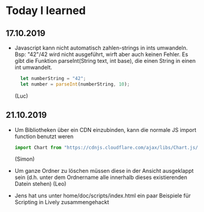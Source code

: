 # Today I learned

## 17.10.2019

- Javascript kann nicht automatisch zahlen-strings in ints umwandeln. 
  Bsp: "42"/42 wird nicht ausgeführt, wirft aber auch keinen Fehler. 
  Es gibt die Funktion parseInt(String text, int base), die einen String in einen int umwandelt.
  ```javascript
    let numberString = "42";
    let number = parseInt(numberString, 10);
  ```
  (Luc)
  
  
## 21.10.2019
- Um Bibliotheken über ein CDN einzubinden, kann die normale JS import function benutzt weren 
  ``` javascript
  import Chart from "https://cdnjs.cloudflare.com/ajax/libs/Chart.js/2.8.0/Chart.bundle.js";
  
  ```
  (Simon)

- Um ganze Ordner zu löschen müssen diese in der Ansicht ausgeklappt sein (d.h. unter dem Ordnername alle innerhalb dieses  existierenden Datein stehen)
  (Leo)
  
- Jens hat uns unter home/doc/scripts/index.html ein paar Beispiele für Scripting in Lively zusammengehackt
